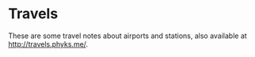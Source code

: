 Travels
=======

These are some travel notes about airports and stations, also available at http://travels.phyks.me/.
